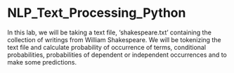 # NLP_Text_Processing_Python

In this lab, we will be taking a text file, ‘shakespeare.txt’ containing the collection of writings from William Shakespeare. We will be tokenizing the text file and calculate probability of occurrence of terms, conditional probabilities, probabilities of dependent or independent occurrences and to make some predictions.
